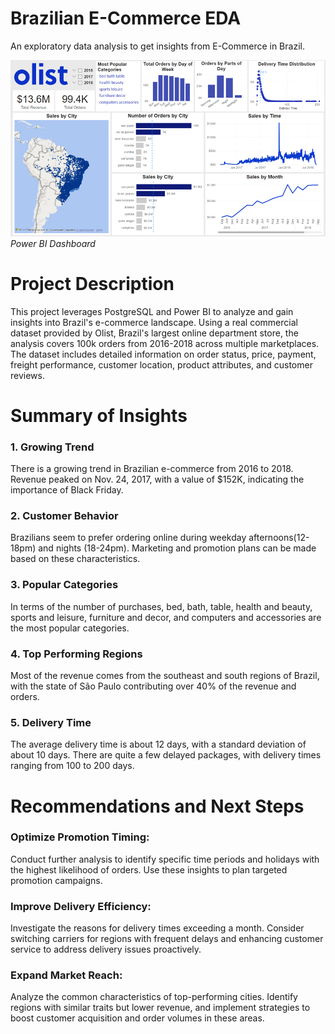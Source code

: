 # Brazilian E-Commerce EDA
An exploratory data analysis to get insights from E-Commerce in Brazil.

![Dashboard](visuals\dashboard.png)
*Power BI Dashboard*
# Project Description
This project leverages PostgreSQL and Power BI to analyze and gain insights into Brazil's e-commerce landscape. Using a real commercial dataset provided by Olist, Brazil's largest online department store, the analysis covers 100k orders from 2016-2018 across multiple marketplaces. The dataset includes detailed information on order status, price, payment, freight performance, customer location, product attributes, and customer reviews.

# Summary of Insights
### 1. Growing Trend 
There is a growing trend in Brazilian e-commerce from 2016 to 2018. Revenue peaked on Nov. 24, 2017, with a value of $152K, indicating the importance of Black Friday.
### 2. Customer Behavior
Brazilians seem to prefer ordering online during weekday afternoons(12-18pm) and nights (18-24pm). Marketing and promotion plans can be made based on these characteristics.
### 3. Popular Categories
In terms of the number of purchases, bed, bath, table, health and beauty, sports and leisure, furniture and decor, and computers and accessories are the most popular categories.
### 4. Top Performing Regions
Most of the revenue comes from the southeast and south regions of Brazil, with the state of São Paulo contributing over 40% of the revenue and orders.
### 5. Delivery Time
The average delivery time is about 12 days, with a standard deviation of about 10 days. There are quite a few delayed packages, with delivery times ranging from 100 to 200 days.

# Recommendations and Next Steps

### Optimize Promotion Timing:
Conduct further analysis to identify specific time periods and holidays with the highest likelihood of orders. Use these insights to plan targeted promotion campaigns.

### Improve Delivery Efficiency:
Investigate the reasons for delivery times exceeding a month. Consider switching carriers for regions with frequent delays and enhancing customer service to address delivery issues proactively.

### Expand Market Reach:
Analyze the common characteristics of top-performing cities. Identify regions with similar traits but lower revenue, and implement strategies to boost customer acquisition and order volumes in these areas.